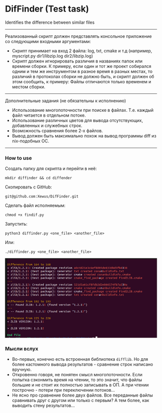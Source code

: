 # DifFinder (Test task)
Identifies the difference between similar files

***
Реализованный скрипт должен представлять консольное приложение со следующими входными
аргументами:
- Скрипт принимает на вход 2 файла: log, txt, cmake и т.д (например, myscript.py dir1/libzip.log
dir2/libzip.log)
- Скрипт должен игнорировать различия в названиях папок или времени сборки. К примеру, если один
и тот же проект собирался одним и тем же инструментом в разное время в разных местах, то
различий в протоколах сборки не должно быть, и скрипт должен об этом сообщить, к примеру:
Файлы отличаются только временем и местом сборки.
****
Дополнительные задания (не обязательны к исполнению)
- Использование многопоточности при поиске в файлах. Т.е. каждый файл читается в отдельном
потоке.
- Использование различных цветов для вывода отсутствующих, добавленных и служебных строк.
- Возможность сравнения более 2-х файлов.
- Вывод должен быть максимально похож на вывод программы diff из nix-подобных ОС.

***
### How to use
Создать папку для скрипта и перейти в неё:
```
mkdir diffinder && cd diffender
```
Скопировать с GitHub:
```
git@github.com:Xewus/DifFinder.git
```
Сделать файл исполняемым:
```
chmod +x findif.py
```
Запустить:
```
python3 diffinder.py <one_file> <another_file>
```
Или:
```
./diffinder.py <one_file> <another_file>

```

![Иллюстрация к проекту](https://github.com/Xewus/DifFinder/blob/master/screen.png)
### Мысли вслух
- Во-первых, конечно есть встроенная библиотека `difflib`. Но для более кастомного вывода результатов - сравнение строк написано вручную.
- Откровенно говоря, не понятен смысл многопоточности. Если попытка сэконмить время на чтении, то это значит, что файлы большие и не стоит их полностью записывать в ОП. А при чтении построчно - потери при переключении потоков...
- Не ясно про сравнение более двух файлов. Все переданные файлы сравнивать друг с другом или только с первым? А тем более, как выводить стену результатов...